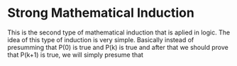 # Strong Mathematical Induction

This is the second type of mathematical induction that is aplied in logic. The idea of this type of induction is very simple. Basically instead of presumming that P(0) is true and P(k) is true and after that we should prove that P(k+1) is true, we will simply presume that&#x20;
